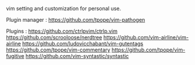 vim setting and customization for personal use.

Plugin manager :
https://github.com/tpope/vim-pathogen

Plugins :
https://github.com/ctrlpvim/ctrlp.vim
https://github.com/scrooloose/nerdtree
https://github.com/vim-airline/vim-airline
https://github.com/ludovicchabant/vim-gutentags
https://github.com/tpope/vim-commentary
https://github.com/tpope/vim-fugitive
https://github.com/vim-syntastic/syntastic
